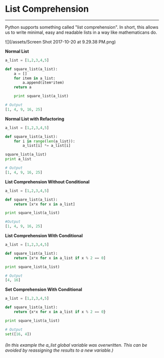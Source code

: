 # List Comprehension

---

Python supports something called "list comprehension". In short, this allows us to write minimal, easy and readable lists in a way like mathematicans do.

![](/assets/Screen Shot 2017-10-20 at 9.29.38 PM.png)

**Normal List**

```py
a_list = [1,2,3,4,5]

def square_list(a_list):
    a = []
    for item in a_list:
        a.append(item*item)
    return a

    print square_list(a_list)

# Output
[1, 4, 9, 16, 25]
```

**Normal List with Refactoring**

```py
a_list = [1,2,3,4,5]

def square_list(a_list):
    for i in range(len(a_list)):
        a_list[i] *= a_list[i]

square_list(a_list)
print a_list

# Output
[1, 4, 9, 16, 25]
```

**List Comprehension Without Conditional**

```py
a_list = [1,2,3,4,5]

def square_list(a_list):
    return [x*x for x in a_list]

print square_list(a_list)

#Output 
[1, 4, 9, 16, 25]
```

**List Comprehension With Conditional**

```py
a_list = [1,2,3,4,5]

def square_list(a_list):
    return [x*x for x in a_list if x % 2 == 0]

print square_list(a_list)

# Output
[4, 16]
```

**Set Comprehension With Conditional**

```py
a_list = [1,2,3,4,5]

def square_list(a_list):
    return {x*x for x in a_list if x % 2 == 0}

print square_list(a_list)

# Output
set([16, 4])
```

###### \(In this example the a\_list global variable was overwritten. This can be avoided by reassigning the results to a new variable.\)



